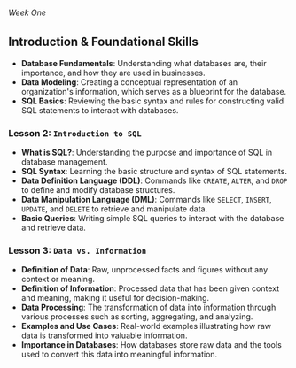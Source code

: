 ###### Week One
## Introduction & Foundational Skills

- **Database Fundamentals**: Understanding what databases are, their importance, and how they are used in businesses.
- **Data Modeling**: Creating a conceptual representation of an organization's information, which serves as a blueprint for the database.
- **SQL Basics**: Reviewing the basic syntax and rules for constructing valid SQL statements to interact with databases.

### Lesson 2: `Introduction to SQL`

- **What is SQL?**: Understanding the purpose and importance of SQL in database management.
- **SQL Syntax**: Learning the basic structure and syntax of SQL statements.
- **Data Definition Language (DDL)**: Commands like `CREATE`, `ALTER`, and `DROP` to define and modify database structures.
- **Data Manipulation Language (DML)**: Commands like `SELECT`, `INSERT`, `UPDATE`, and `DELETE` to retrieve and manipulate data.
- **Basic Queries**: Writing simple SQL queries to interact with the database and retrieve data.

### Lesson 3: `Data vs. Information`

- **Definition of Data**: Raw, unprocessed facts and figures without any context or meaning.
- **Definition of Information**: Processed data that has been given context and meaning, making it useful for decision-making.
- **Data Processing**: The transformation of data into information through various processes such as sorting, aggregating, and analyzing.
- **Examples and Use Cases**: Real-world examples illustrating how raw data is transformed into valuable information.
- **Importance in Databases**: How databases store raw data and the tools used to convert this data into meaningful information.
